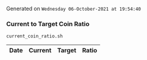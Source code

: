 Generated on `Wednesday 06-October-2021 at 19:54:40`

### Current to Target Coin Ratio
`current_coin_ratio.sh`

Date|Current|Target|Ratio
---|---|---|---
